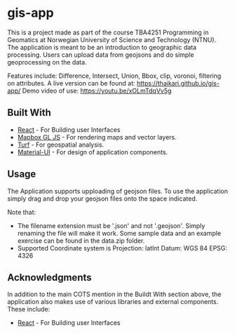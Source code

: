 # gis-app
This is a project made as part of the course TBA4251 Programming in Geomatics at Norwegian University of Science and Technology (NTNU). The application is meant to be an introduction to geographic data processing. Users can upload data from geojsons and do simple geoprocessing on the data.

Features include: Difference, Intersect, Union, Bbox, clip, voronoi, filtering on attributes.
A live version can be found at: https://thaikari.github.io/gis-app/
Demo video of use: https://youtu.be/xOLmTdqVv5g

## Built With
* [React](https://reactjs.org//) - For Building user Interfaces
* [Mapbox GL JS](https://www.mapbox.com/mapbox-gl-js/) - For rendering maps and vector layers.
* [Turf](http://turfjs.org/) - For geospatial analysis.
* [Material-UI](https://material-ui.com/) - For design of application components.

## Usage
The Application supports upploading of geojson files. To use the application simply drag and drop your geojson files onto the space indicated. 

Note that:
- The filename extension must be '.json' and not '.geojson'. Simply renaming the file will make it work. Some sample data and an example exercise can be found in the data.zip folder. 
- Supported Coordinate system is 
        Projection: latlnt
        Datum: WGS 84
        EPSG: 4326

## Acknowledgments
In addition to the main COTS mention in the Buildt With section above, the application also makes use of various libraries and external components. These include:
* [React](https://reactjs.org//) - For Building user Interfaces



